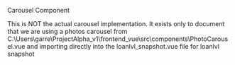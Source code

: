 Carousel Component

This is NOT the actual carousel implementation. It exists only to document
    that we are using a photos carousel from C:\Users\garre\ProjectAlpha_v1\frontend_vue\src\components\PhotoCarousel.vue and importing directly into the loanlvl_snapshot.vue file for loanlvl snapshot 